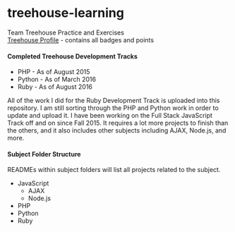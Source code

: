 # treehouse-learning
Team Treehouse Practice and Exercises  
[Treehouse Profile](https://teamtreehouse.com/atrianwagner) - contains all badges and points

#### Completed Treehouse Development Tracks
* PHP - As of August 2015
* Python - As of March 2016
* Ruby - As of August 2016

All of the work I did for the Ruby Development Track is uploaded into this repository. I am still sorting through the PHP and Python work in order to update and upload it. I have been working on the Full Stack JavaScript Track off and on since Fall 2015. It requires a lot more projects to finish than the others, and it also includes other subjects including AJAX, Node.js, and more.

#### Subject Folder Structure
READMEs within subject folders will list all projects related to the subject.
* JavaScript
   * AJAX
   * Node.js
* PHP
* Python
* Ruby



